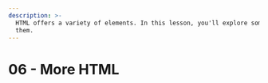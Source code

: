 ```yaml
---
description: >-
  HTML offers a variety of elements. In this lesson, you'll explore some more of
  them.
---
```


# 06 - More HTML



